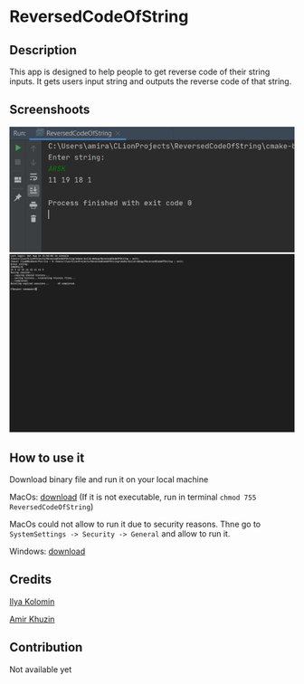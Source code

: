 # ReversedCodeOfString
## Description
This app is designed to help people to get reverse code of their string inputs. It gets users input string and outputs the reverse code of that string.
## Screenshoots
![](https://github.com/Ilya-Kolomin/ReversedCodeOfString/blob/main/Screenshots/1.jpg?raw=true)
![](https://github.com/Ilya-Kolomin/ReversedCodeOfString/blob/main/Screenshots/2.png?raw=true)
## How to use it
Download binary file and run it on your local machine

MacOs: [download](https://github.com/Ilya-Kolomin/ReversedCodeOfString/releases/download/1.0/ReversedCodeOfString)
(If it is not executable, run in terminal `chmod 755 ReversedCodeOfString`)

MacOs could not allow to run it due to security reasons. Thne go to `SystemSettings -> Security -> General` and allow to run it.

Windows: [download](https://github.com/Ilya-Kolomin/ReversedCodeOfString/releases/download/1.0/ReversedCodeOfString.exe)

## Credits
[Ilya Kolomin](https://www.google.com)

[Amir Khuzin](https://github.com/Amirka-Kh)
## Contribution
Not available yet
